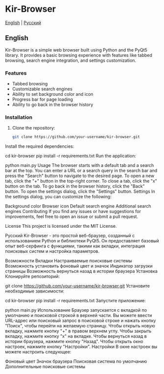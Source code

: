 # Kir-Browser

[English](#english) | [Русский](#Русский)

## English

Kir-Browser is a simple web browser built using Python and the PyQt5 library. It provides a basic browsing experience with features like tabbed browsing, search engine integration, and settings customization.

### Features

- Tabbed browsing
- Customizable search engines
- Ability to set background color and icon
- Progress bar for page loading
- Ability to go back in the browser history

### Installation

1. Clone the repository:

   ```bash
   git clone https://github.com/your-username/kir-browser.git
Install the required dependencies:

cd kir-browser
pip install -r requirements.txt
Run the application:

python main.py
Usage
The browser starts with a default tab and a search bar at the top.
You can enter a URL or a search query in the search bar and press the "Search" button to navigate to the desired page.
To open a new tab, click the "+" button in the top-right corner.
To close a tab, click the "x" button on the tab.
To go back in the browser history, click the "Back" button.
To open the settings dialog, click the "Settings" button.
Settings
In the settings dialog, you can customize the following:

Background color
Browser icon
Default search engine
Additional search engines
Contributing
If you find any issues or have suggestions for improvements, feel free to open an issue or submit a pull request.

License
This project is licensed under the MIT License.

Русский
Kir-Browser - это простой веб-браузер, созданный с использованием Python и библиотеки PyQt5. Он предоставляет базовый опыт веб-серфинга с функциями, такими как вкладки, интеграция поисковых систем и настройка параметров.

Возможности
Вкладки
Настраиваемые поисковые системы
Возможность установить фоновый цвет и значок
Индикатор загрузки страницы
Возможность вернуться назад в истории браузера
Установка
Клонируйте репозиторий:

git clone https://github.com/your-username/kir-browser.git
Установите необходимые зависимости:

cd kir-browser
pip install -r requirements.txt
Запустите приложение:

python main.py
Использование
Браузер запускается с вкладкой по умолчанию и поисковой строкой в верхней части.
Вы можете ввести URL-адрес или поисковый запрос в поисковой строке и нажать кнопку "Поиск", чтобы перейти на желаемую страницу.
Чтобы открыть новую вкладку, нажмите кнопку "+" в правом верхнем углу.
Чтобы закрыть вкладку, нажмите кнопку "x" на вкладке.
Чтобы вернуться назад в истории браузера, нажмите кнопку "Назад".
Чтобы открыть окно настроек, нажмите кнопку "Настройки".
Настройки
В окне настроек вы можете настроить следующее:

Фоновый цвет
Значок браузера
Поисковая система по умолчанию
Дополнительные поисковые системы
